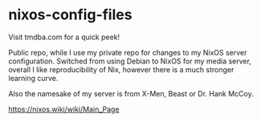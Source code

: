 # nixos-config-files

Visit tmdba.com for a quick peek!

Public repo, while I use my private repo for changes to my NixOS server configuration. Switched from using Debian to NixOS for my media server, overall I like reproducibility of Nix, however there is a much stronger learning curve. 

Also the namesake of my server is from X-Men, Beast or Dr. Hank McCoy.

https://nixos.wiki/wiki/Main_Page
